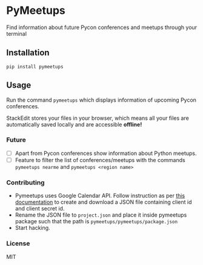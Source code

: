 # PyMeetups

Find information about future Pycon conferences and meetups through your terminal

## Installation
`pip install pymeetups`

## Usage
Run the command `pymeetups` which displays information of upcoming Pycon conferences.

StackEdit stores your files in your browser, which means all your files are automatically saved locally and are accessible **offline!**

### Future 
- [ ] Apart from Pycon conferences show information about Python meetups.
- [ ] Feature to filter the list of conferences/meetups with the commands `pymeetups nearme` and `pymeetups <region name>` 

### Contributing

 - Pymeetups uses Google Calendar API. Follow instruction as per [this documentation](https://developers.google.com/google-apps/calendar/quickstart/python) to create and download a JSON file containing client id and client secret id.
 - Rename the JSON file to `project.json` and place it inside pymeetups package such that the path is `pymeetups/pymeetups/package.json`
- Start hacking.
### License
MIT
